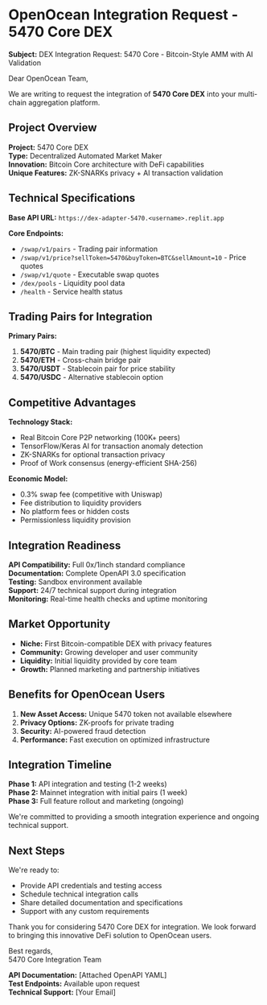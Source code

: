 # OpenOcean Integration Request - 5470 Core DEX

**Subject:** DEX Integration Request: 5470 Core - Bitcoin-Style AMM with AI Validation

Dear OpenOcean Team,

We are writing to request the integration of **5470 Core DEX** into your multi-chain aggregation platform.

## Project Overview

**Project:** 5470 Core DEX  
**Type:** Decentralized Automated Market Maker  
**Innovation:** Bitcoin Core architecture with DeFi capabilities  
**Unique Features:** ZK-SNARKs privacy + AI transaction validation

## Technical Specifications

**Base API URL:** `https://dex-adapter-5470.<username>.replit.app`

**Core Endpoints:**
- `/swap/v1/pairs` - Trading pair information
- `/swap/v1/price?sellToken=5470&buyToken=BTC&sellAmount=10` - Price quotes
- `/swap/v1/quote` - Executable swap quotes
- `/dex/pools` - Liquidity pool data
- `/health` - Service health status

## Trading Pairs for Integration

**Primary Pairs:**
1. **5470/BTC** - Main trading pair (highest liquidity expected)
2. **5470/ETH** - Cross-chain bridge pair
3. **5470/USDT** - Stablecoin pair for price stability
4. **5470/USDC** - Alternative stablecoin option

## Competitive Advantages

**Technology Stack:**
- Real Bitcoin Core P2P networking (100K+ peers)
- TensorFlow/Keras AI for transaction anomaly detection
- ZK-SNARKs for optional transaction privacy
- Proof of Work consensus (energy-efficient SHA-256)

**Economic Model:**
- 0.3% swap fee (competitive with Uniswap)
- Fee distribution to liquidity providers
- No platform fees or hidden costs
- Permissionless liquidity provision

## Integration Readiness

**API Compatibility:** Full 0x/1inch standard compliance  
**Documentation:** Complete OpenAPI 3.0 specification  
**Testing:** Sandbox environment available  
**Support:** 24/7 technical support during integration  
**Monitoring:** Real-time health checks and uptime monitoring

## Market Opportunity

- **Niche:** First Bitcoin-compatible DEX with privacy features
- **Community:** Growing developer and user community
- **Liquidity:** Initial liquidity provided by core team
- **Growth:** Planned marketing and partnership initiatives

## Benefits for OpenOcean Users

1. **New Asset Access:** Unique 5470 token not available elsewhere
2. **Privacy Options:** ZK-proofs for private trading
3. **Security:** AI-powered fraud detection
4. **Performance:** Fast execution on optimized infrastructure

## Integration Timeline

**Phase 1:** API integration and testing (1-2 weeks)  
**Phase 2:** Mainnet integration with initial pairs (1 week)  
**Phase 3:** Full feature rollout and marketing (ongoing)

We're committed to providing a smooth integration experience and ongoing technical support.

## Next Steps

We're ready to:
- Provide API credentials and testing access
- Schedule technical integration calls
- Share detailed documentation and specifications
- Support with any custom requirements

Thank you for considering 5470 Core DEX for integration. We look forward to bringing this innovative DeFi solution to OpenOcean users.

Best regards,  
5470 Core Integration Team

**API Documentation:** [Attached OpenAPI YAML]  
**Test Endpoints:** Available upon request  
**Technical Support:** [Your Email]